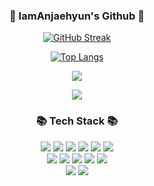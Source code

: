 <h3 align="center">👾 IamAnjaehyun's Github 👾</h3>
<div align="center">

[![GitHub Streak](https://streak-stats.demolab.com/?user=IamAnjaehyun&theme=tokyonight)](https://git.io/streak-stats)

  
  [![Top Langs](https://github-readme-stats.vercel.app/api/top-langs/?username=IamAnjaehyun&layout=compact&theme=tokyonight)](https://github.com/anuraghazra/github-readme-stats)

  
<a href="https://opgc.me/#/users/IamAnJaeHyun" target="_blank"><img src="https://api.opgc.me/githubs/users/IamAnJaeHyun/tag/?theme=prism" /></a>

<a href="https://github.com/Ashutosh00710/github-readme-activity-graph">
    <img src="https://github-readme-activity-graph.cyclic.app/graph?username=IamAnJaeHyun&theme=react-dark&hide_border=true">
  </a>

  
<h3 align="center">📚 Tech Stack 📚</h3>
<p align="center">
  <img src="https://img.shields.io/badge/Java-007396?style=for-the-square&logo=java&logoColor=white">
  <img src="https://img.shields.io/badge/Python-3766AB?style=for-the-square&logo=Python&logoColor=white"/>
  <img src="https://img.shields.io/badge/html-E34F26?style=for-the-square&logo=html5&logoColor=white">
  <img src="https://img.shields.io/badge/css-1572B6?style=for-the-square&logo=css3&logoColor=white">
  <img src="https://img.shields.io/badge/bootstrap-7952B3?style=for-the-square&logo=bootstrap&logoColor=white">
  <img src="https://img.shields.io/badge/Javascript-ffb13b?style=for-the-square&logo=javascript&logoColor=white"/>
  <br>
  <img src="https://img.shields.io/badge/SpringBoot-6DB33F?style=for-the-square&logo=SpringBoot&logoColor=white"/>
  <img src="https://img.shields.io/badge/Thymeleaf-005F0F?style=for-the-square&logo=SpringBoot&logoColor=white"/>
  <img src="https://img.shields.io/badge/github-181717?style=for-the-square&logo=github&logoColor=white">
  <img src="https://img.shields.io/badge/Mysql-E6B91E?style=for-the-square&logo=MySql&logoColor=white"/> 
  <img src="https://img.shields.io/badge/Docker-2496ED?style=for-the-square&logo=Docker&logoColor=white"/> 
  <br>
  <img src="https://img.shields.io/badge/gradle-02303A?style=for-the-square&logo=gradle&logoColor=white">
  <img src="https://img.shields.io/badge/AWS-232F3E?style=for-the-square&logo=amazonaws&logoColor=white">
</p>
